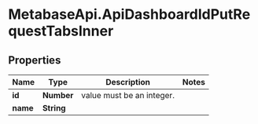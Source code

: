 # MetabaseApi.ApiDashboardIdPutRequestTabsInner

## Properties

Name | Type | Description | Notes
------------ | ------------- | ------------- | -------------
**id** | **Number** | value must be an integer. | 
**name** | **String** |  | 


